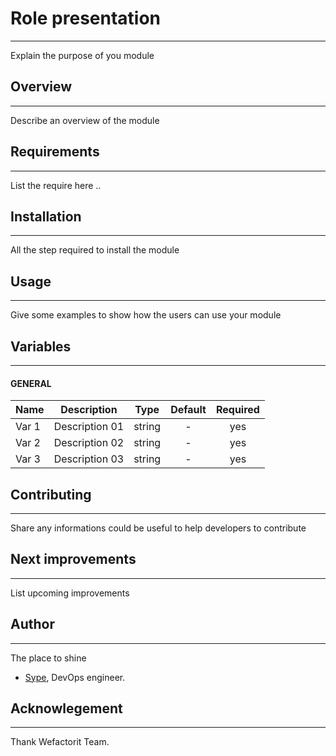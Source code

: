 # Role presentation
----------------------------------

Explain the purpose of you module

## Overview
----------------------------------
Describe an overview of the module


## Requirements
----------------------------------
List the require here ..


## Installation
---------------------------------

All the step required to install the module


## Usage
---------------------------------


Give some examples to show how the users can use your module


## Variables
-----------------------------------------------

#### GENERAL

| Name | Description | Type | Default | Required |
|------|-------------|:----:|:-----:|:-----:|
| Var 1 | Description 01 | string | - | yes |
| Var 2 | Description 02| string | - | yes |
| Var 3 | Description 03| string | - | yes |







## Contributing
---------------------------------
Share any informations could be useful to help developers to contribute



## Next improvements
----------------------------------

List upcoming improvements

## Author
----------------------------------
The place to shine
- [Sype](https://github.com/sype), DevOps engineer.

## Acknowlegement
----------------------------------
Thank Wefactorit Team.
